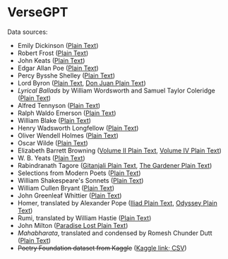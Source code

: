 # VerseGPT

Data sources:
* Emily Dickinson ([Plain Text](https://www.gutenberg.org/cache/epub/12242/pg12242.txt))
* Robert Frost ([Plain Text](https://www.gutenberg.org/files/59824/59824-0.txt))
* John Keats ([Plain Text](https://www.gutenberg.org/cache/epub/23684/pg23684.txt))
* Edgar Allan Poe ([Plain Text](https://www.gutenberg.org/files/50852/50852-0.txt))
* Percy Bysshe Shelley ([Plain Text](https://www.gutenberg.org/cache/epub/4800/pg4800.txt))
* Lord Byron ([Plain Text](https://www.gutenberg.org/cache/epub/8861/pg8861.txt), [Don Juan Plain Text](https://www.gutenberg.org/files/21700/21700-0.txt))
* *Lyrical Ballads* by William Wordsworth and Samuel Taylor Coleridge ([Plain Text](https://www.gutenberg.org/files/9622/9622-0.txt))
* Alfred Tennyson ([Plain Text](https://www.gutenberg.org/files/56913/56913-0.txt))
* Ralph Waldo Emerson ([Plain Text](https://www.gutenberg.org/cache/epub/12843/pg12843.txt))
* William Blake ([Plain Text](https://www.gutenberg.org/cache/epub/574/pg574.txt))
* Henry Wadsworth Longfellow ([Plain Text](https://www.gutenberg.org/cache/epub/25153/pg25153.txt))
* Oliver Wendell Holmes ([Plain Text](https://www.gutenberg.org/cache/epub/7400/pg7400.txt))
* Oscar Wilde ([Plain Text](https://www.gutenberg.org/files/1057/1057-0.txt))
* Elizabeth Barrett Browning ([Volume II Plain Text](https://www.gutenberg.org/cache/epub/33363/pg33363.txt), [Volume IV Plain Text](https://www.gutenberg.org/cache/epub/31015/pg31015.txt))
* W. B. Yeats ([Plain Text](https://www.gutenberg.org/cache/epub/38877/pg38877.txt))
* Rabindranath Tagore ([Gitanjali Plain Text](https://www.gutenberg.org/cache/epub/7164/pg7164.txt), [The Gardener Plain Text](https://www.gutenberg.org/cache/epub/6686/pg6686.txt))
* Selections from Modern Poets ([Plain Text](https://www.gutenberg.org/files/53206/53206-0.txt))
* William Shakespeare's Sonnets ([Plain Text](https://www.gutenberg.org/cache/epub/1041/pg1041.txt))
* William Cullen Bryant ([Plain Text](https://www.gutenberg.org/cache/epub/16341/pg16341.txt))
* John Greenleaf Whittier ([Plain Text](https://www.gutenberg.org/cache/epub/9580/pg9580.txt))
* Homer, translated by Alexander Pope ([Iliad Plain Text](https://www.gutenberg.org/cache/epub/6130/pg6130.txt), [Odyssey Plain Text](https://www.gutenberg.org/files/3160/3160-0.txt))
* Rumi, translated by William Hastie ([Plain Text](https://www.gutenberg.org/files/57068/57068-0.txt))
* John Milton ([Paradise Lost Plain Text](https://www.gutenberg.org/cache/epub/26/pg26.txt))
* *Mahabharata*, translated and condensed by Romesh Chunder Dutt ([Plain Text](https://www.gutenberg.org/ebooks/19630))
* ~~Poetry Foundation dataset from Kaggle~~ ([Kaggle link; CSV](https://www.kaggle.com/datasets/tgdivy/poetry-foundation-poems))